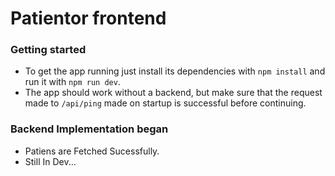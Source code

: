 # Patientor frontend

### Getting started
  - To get the app running just install its dependencies with ```npm install``` and run it with ```npm run dev```.
  - The app should work without a backend, but make sure that the request made to ```/api/ping``` made on startup is successful before continuing.


### Backend Implementation began
- Patiens are Fetched Sucessfully.
- Still In Dev...